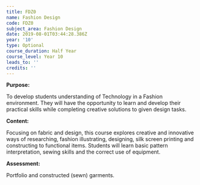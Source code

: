 ```yaml
---
title: FDZ0
name: Fashion Design
code: FDZ0
subject_area: Fashion Design
date: 2019-08-01T03:44:28.386Z
year: '10'
type: Optional
course_duration: Half Year
course_level: Year 10
leads_to: ''
credits: ''
---
```

**Purpose:**

To develop students understanding of Technology in a Fashion environment. They will have the opportunity to learn and develop their practical skills while completing creative solutions to given design tasks.

**Content:**

Focusing on fabric and design, this course explores creative and innovative ways of researching, fashion illustrating, designing, silk screen printing and constructing to functional items. Students will learn basic pattern interpretation, sewing skills and the correct use of equipment.

**Assessment:**

Portfolio and constructed (sewn) garments.
